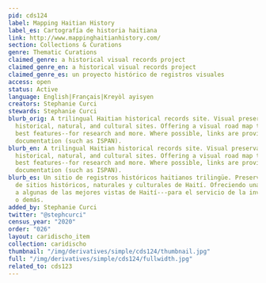 ```yaml
---
pid: cds124
label: Mapping Haitian History
label_es: Cartografía de historia haitiana
link: http://www.mappinghaitianhistory.com/
section: Collections & Curations
genre: Thematic Curations
claimed_genre: a historical visual records project
claimed_genre_en: a historical visual records project
claimed_genre_es: un proyecto histórico de registros visuales
access: open
status: Active
language: English|Français|Kreyòl ayisyen
creators: Stephanie Curci
stewards: Stephanie Curci
blurb_orig: A trilingual Haitian historical records site. Visual preservation of Haïtian
  historical, natural, and cultural sites. Offering a visual road map to some of Haiti's
  best features--for research and more. Where possible, links are provided to external
  documentation (such as ISPAN).
blurb_en: A trilingual Haitian historical records site. Visual preservation of Haïtian
  historical, natural, and cultural sites. Offering a visual road map to some of Haiti's
  best features--for research and more. Where possible, links are provided to external
  documentation (such as ISPAN).
blurb_es: Un sitio de registros históricos haitianos trilingüe. Preservación visual
  de sitios históricos, naturales y culturales de Haití. Ofreciendo una guía visual
  a algunas de las mejores vistas de Haití---para el servicio de la investigación
  o demás.
added_by: Stephanie Curci
twitter: "@stephcurci"
census_year: "2020"
order: "026"
layout: caridischo_item
collection: caridischo
thumbnail: "/img/derivatives/simple/cds124/thumbnail.jpg"
full: "/img/derivatives/simple/cds124/fullwidth.jpg"
related_to: cds123
---
```

